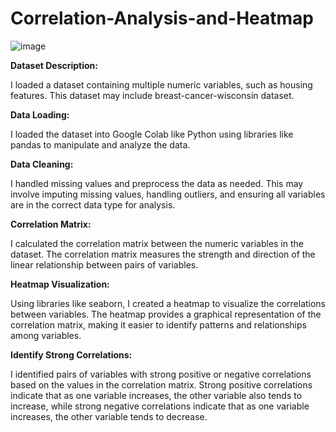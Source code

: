 # Correlation-Analysis-and-Heatmap


![image](https://github.com/tanumalik12/Correlation-Analysis-and-Heatmap/assets/128899444/40f69d23-8500-4d30-b7c9-6e65f879cbc3)


**Dataset Description:**

 I loaded a dataset containing multiple numeric variables, such as housing features. This dataset may include breast-cancer-wisconsin dataset.

**Data Loading:**

I loaded the dataset into Google Colab like Python using libraries like pandas to manipulate and analyze the data.

**Data Cleaning:**

I handled missing values and preprocess the data as needed. This may involve imputing missing values, handling outliers, and ensuring all variables are in the correct data type for analysis.

**Correlation Matrix:**

I calculated the correlation matrix between the numeric variables in the dataset. The correlation matrix measures the strength and direction of the linear relationship between pairs of variables.

**Heatmap Visualization:**

Using libraries like seaborn, I created a heatmap to visualize the correlations between variables. The heatmap provides a graphical representation of the correlation matrix, making it easier to identify patterns and relationships among variables.

**Identify Strong Correlations:**

I identified pairs of variables with strong positive or negative correlations based on the values in the correlation matrix. Strong positive correlations indicate that as one variable increases, the other variable also tends to increase, while strong negative correlations indicate that as one variable increases, the other variable tends to decrease.

